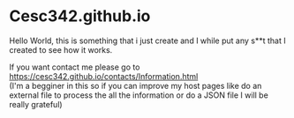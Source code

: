 # Cesc342.github.io
Hello World, this is something that i just create and I while put any s**t that I created to see how it works.

If you want contact me please go to https://cesc342.github.io/contacts/Information.html           
(I'm a begginer in this so if you can improve my host pages like do an external file to process the all the information or do a JSON file I will be really grateful)
